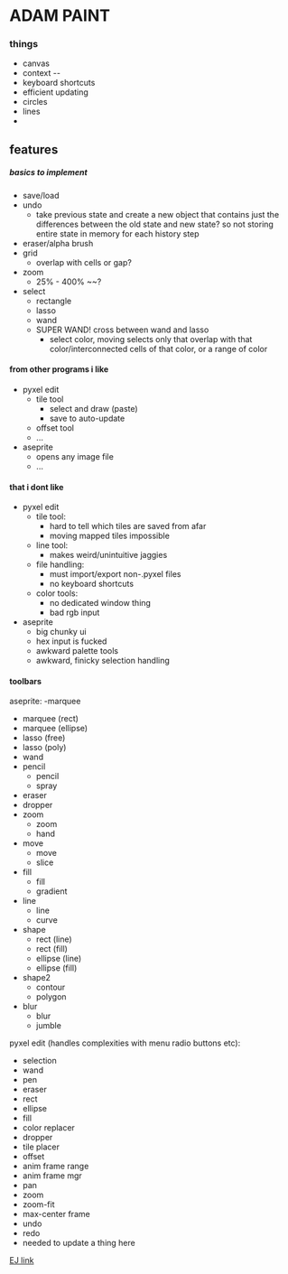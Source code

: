 # ADAM PAINT


### things
- canvas
- context
--
- keyboard shortcuts
- efficient updating
- circles
- lines
-

## features
##### basics to implement
- save/load
- undo
  - take previous state and create a new object that contains just the differences between the old state and new state? so not storing entire state in memory for each history step
- eraser/alpha brush
- grid
  - overlap with cells or gap?
- zoom
  - 25% - 400% ~~?
- select
  - rectangle
  - lasso
  - wand
  - SUPER WAND! cross between wand and lasso
    - select color, moving selects only that overlap with that color/interconnected cells of that color, or a range of color

#### from other programs i like
- pyxel edit
  - tile tool
    - select and draw (paste)
    - save to auto-update
  - offset tool
  - ...
- aseprite
  - opens any image file
  - ...

#### that i dont like
- pyxel edit
  - tile tool:
    - hard to tell which tiles are saved from afar
    - moving mapped tiles impossible
  - line tool:
    - makes weird/unintuitive jaggies
  - file handling:
    - must import/export non-.pyxel files
    - no keyboard shortcuts
  - color tools:
    - no dedicated window thing
    - bad rgb input
- aseprite
  - big chunky ui
  - hex input is fucked
  - awkward palette tools
  - awkward, finicky selection handling

#### toolbars
aseprite:
-marquee
  - marquee (rect)
  - marquee (ellipse)
  - lasso (free)
  - lasso (poly)
  - wand
- pencil
  - pencil
  - spray
- eraser
- dropper
- zoom
  - zoom
  - hand
- move
  - move
  - slice
- fill
  - fill
  - gradient
- line
  - line
  - curve
- shape
  - rect (line)
  - rect (fill)
  - ellipse (line)
  - ellipse (fill)
- shape2
  - contour
  - polygon
- blur
  - blur
  - jumble

pyxel edit (handles complexities with menu radio buttons etc):
- selection
- wand
- pen
- eraser
- rect
- ellipse
- fill
- color replacer
- dropper
- tile placer
- offset
- anim frame range
- anim frame mgr
- pan
- zoom
- zoom-fit
- max-center frame
- undo
- redo
- needed to update a thing here


[EJ link](https://eloquentjavascript.net/19_paint.html)
